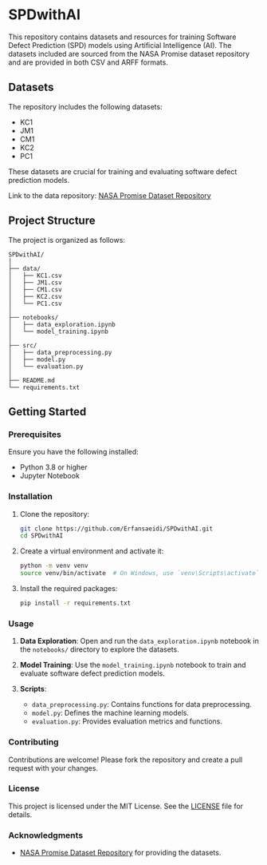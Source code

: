 # SPDwithAI

This repository contains datasets and resources for training Software Defect Prediction (SPD) models using Artificial Intelligence (AI). The datasets included are sourced from the NASA Promise dataset repository and are provided in both CSV and ARFF formats.

## Datasets

The repository includes the following datasets:

- KC1
- JM1
- CM1
- KC2
- PC1

These datasets are crucial for training and evaluating software defect prediction models.

Link to the data repository: [NASA Promise Dataset Repository](http://promise.site.uottawa.ca/SERepository/datasets-page.html)

## Project Structure

The project is organized as follows:

```
SPDwithAI/
│
├── data/
│   ├── KC1.csv
│   ├── JM1.csv
│   ├── CM1.csv
│   ├── KC2.csv
│   └── PC1.csv
│
├── notebooks/
│   ├── data_exploration.ipynb
│   └── model_training.ipynb
│
├── src/
│   ├── data_preprocessing.py
│   ├── model.py
│   └── evaluation.py
│
├── README.md
└── requirements.txt
```

## Getting Started

### Prerequisites

Ensure you have the following installed:
- Python 3.8 or higher
- Jupyter Notebook

### Installation

1. Clone the repository:
   ```bash
   git clone https://github.com/Erfansaeidi/SPDwithAI.git
   cd SPDwithAI
   ```

2. Create a virtual environment and activate it:
   ```bash
   python -m venv venv
   source venv/bin/activate  # On Windows, use `venv\Scripts\activate`
   ```

3. Install the required packages:
   ```bash
   pip install -r requirements.txt
   ```

### Usage

1. **Data Exploration**:
   Open and run the `data_exploration.ipynb` notebook in the `notebooks/` directory to explore the datasets.

2. **Model Training**:
   Use the `model_training.ipynb` notebook to train and evaluate software defect prediction models.

3. **Scripts**:
   - `data_preprocessing.py`: Contains functions for data preprocessing.
   - `model.py`: Defines the machine learning models.
   - `evaluation.py`: Provides evaluation metrics and functions.

### Contributing

Contributions are welcome! Please fork the repository and create a pull request with your changes.

### License

This project is licensed under the MIT License. See the [LICENSE](LICENSE) file for details.

### Acknowledgments

- [NASA Promise Dataset Repository](http://promise.site.uottawa.ca/SERepository/datasets-page.html) for providing the datasets.
